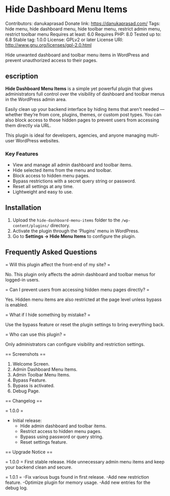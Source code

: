 # Hide Dashboard Menu Items
Contributors: danukaprasad
Donate link: https://danukaprasad.com/
Tags: hide menu, hide dashboard menu, hide toolbar menu, restrict admin menu, restrict toolbar menu
Requires at least: 6.0
Requires PHP: 8.0
Tested up to: 6.8
Stable tag: 1.0.0
License: GPLv2 or later
License URI: http://www.gnu.org/licenses/gpl-2.0.html

Hide unwanted dashboard and toolbar menu items in WordPress and prevent unauthorized access to their pages.

## escription

**Hide Dashboard Menu Items** is a simple yet powerful plugin that gives administrators full control over the visibility of dashboard and toolbar menus in the WordPress admin area.

Easily clean up your backend interface by hiding items that aren't needed — whether they’re from core, plugins, themes, or custom post types. You can also block access to those hidden pages to prevent users from accessing them directly via URL.

This plugin is ideal for developers, agencies, and anyone managing multi-user WordPress websites.

### Key Features

* View and manage all admin dashboard and toolbar items.
* Hide selected items from the menu and toolbar.
* Block access to hidden menu pages.
* Bypass restrictions with a secret query string or password.
* Reset all settings at any time.
* Lightweight and easy to use.

## Installation

1. Upload the `hide-dashboard-menu-items` folder to the `/wp-content/plugins/` directory.
2. Activate the plugin through the ‘Plugins’ menu in WordPress.
3. Go to **Settings → Hide Menu Items** to configure the plugin.

## Frequently Asked Questions

= Will this plugin affect the front-end of my site? =

No. This plugin only affects the admin dashboard and toolbar menus for logged-in users.

= Can I prevent users from accessing hidden menu pages directly? =

Yes. Hidden menu items are also restricted at the page level unless bypass is enabled.

= What if I hide something by mistake? =

Use the bypass feature or reset the plugin settings to bring everything back.

= Who can use this plugin? =

Only administrators can configure visibility and restriction settings.

== Screenshots ==

1. Welcome Screen.
2. Admin Dashboard Menu Items.
3. Admin Toolbar Menu Items.
4. Bypass Feature.
5. Bypass is activated.
6. Debug Page.

== Changelog ==

= 1.0.0 =
* Initial release:
  * Hide admin dashboard and toolbar items.
  * Restrict access to hidden menu pages.
  * Bypass using password or query string.
  * Reset settings feature.

== Upgrade Notice ==

= 1.0.0 =
First stable release. Hide unnecessary admin menu items and keep your backend clean and secure.

= 1.0.1 =
-Fix various bugs found in first release.
-Add new restriction feature.
-Optimize plugin for memory usage.
-Add new entries for the debug log.
